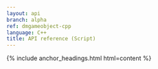 ```yaml
---
layout: api
branch: alpha
ref: dmgameobject-cpp
language: C++
title: API reference (Script)
---
```

{% include anchor_headings.html html=content %}